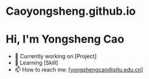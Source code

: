 # Caoyongsheng.github.io
# Hi, I'm Yongsheng Cao  
- 🔭 Currently working on [Project]  
- 🌱 Learning [Skill]  
- 📫 How to reach me: [yongshengcao@sjtu.edu.cn]  

